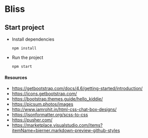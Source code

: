 # Bliss

## Start project

- Install dependencies
    ````
    npm install
    ````
- Run the project
    ````
    npm start
    ````

#### Resources

* https://getbootstrap.com/docs/4.6/getting-started/introduction/
* https://icons.getbootstrap.com/
* https://bootstrap.themes.guide/hello_kiddie/
* https://picsum.photos/images
* http://www.iamrohit.in/html-css-chat-box-designs/
* https://jsonformatter.org/scss-to-css
* https://pusher.com/
* https://marketplace.visualstudio.com/items?itemName=bierner.markdown-preview-github-styles